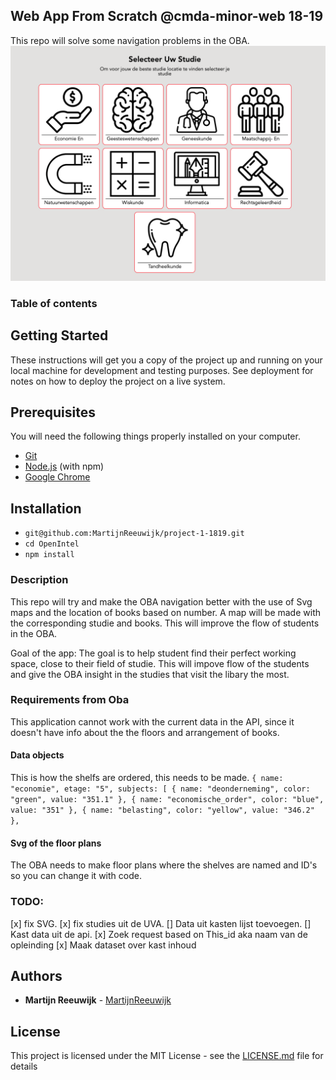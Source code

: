 ## Web App From Scratch @cmda-minor-web 18-19

This repo will solve some navigation problems in the OBA.
![Demo](https://github.com/MartijnReeuwijk/project-1-1819/blob/master/src/demo.png)

### Table of contents

## Getting Started

These instructions will get you a copy of the project up and running on your local machine for development and testing purposes. See deployment for notes on how to deploy the project on a live system.

## Prerequisites

You will need the following things properly installed on your computer.

- [Git](https://git-scm.com/)
- [Node.js](https://nodejs.org/) (with npm)
- [Google Chrome](https://google.com/chrome/)

## Installation

- `git@github.com:MartijnReeuwijk/project-1-1819.git`
- `cd OpenIntel`
- `npm install`

### Description

This repo will try and make the OBA navigation better with the use of Svg maps and the location of books based on number. A map will be made with the corresponding studie and books.
This will improve the flow of students in the OBA.

Goal of the app: The goal is to help student find their perfect working space, close to their field of studie. This will impove flow of the students and give the OBA insight in the studies that visit the libary the most.

### Requirements from Oba

This application cannot work with the current data in the API, since it doesn't have info about the the floors and arrangement of books.

#### Data objects

This is how the shelfs are ordered, this needs to be made.
`{ name: "economie", etage: "5", subjects: [ { name: "deonderneming", color: "green", value: "351.1" }, { name: "economische_order", color: "blue", value: "351" }, { name: "belasting", color: "yellow", value: "346.2" },`

#### Svg of the floor plans

The OBA needs to make floor plans where the shelves are named and ID's so you can change it with code.

### TODO:

[x] fix SVG.
[x] fix studies uit de UVA.
[] Data uit kasten lijst toevoegen.
[] Kast data uit de api.
[x] Zoek request based on This_id aka naam van de opleinding
[x] Maak dataset over kast inhoud

## Authors

- **Martijn Reeuwijk** - [MartijnReeuwijk](https://github.com/MartijnReeuwijk)

## License

This project is licensed under the MIT License - see the [LICENSE.md](LICENSE.md) file for details
